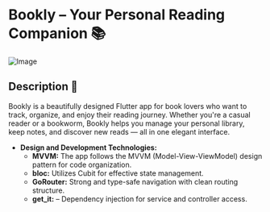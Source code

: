 # Bookly – Your Personal Reading Companion  📚


![Image](https://github.com/user-attachments/assets/28de37c0-5557-4094-bff8-1355e7e0b827)


## Description 📄

Bookly is a beautifully designed Flutter app for book lovers who want to track, organize, and enjoy their reading journey. Whether you're a casual reader or a bookworm, Bookly helps you manage your personal library, keep notes, and discover new reads — all in one elegant interface.


- **Design and Development Technologies:**
  - **MVVM:** The app follows the MVVM (Model-View-ViewModel) design pattern for code organization.
  - **bloc:** Utilizes Cubit for effective state management.
  - **GoRouter:** Strong and type-safe navigation with clean routing structure.
  - **get_it:** – Dependency injection for service and controller access.
